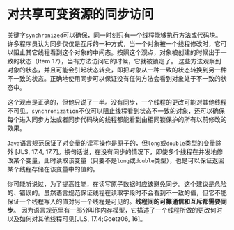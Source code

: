 # 对共享可变资源的同步访问

关键字`synchronized`可以确保，同一时刻只有一个线程能够执行方法或代码块。许多程序员认为同步仅仅是互斥的一种方式，当一个对象被一个线程修改时，它可以阻止其它线程看到这个对象的中间态。按照这个观点，对象被创建的时候出于一致的状态（Item 17），当有方法访问它的时候，它就被锁定了。
这些方法观察到对象的状态，并且可能会引起状态转变，即把对象从一种一致的状态转换到另一种不一致的状态。正确地使用同步可以保证没有任何方法会看到对象处于不一致的状态中。

这个观点是正确的，但他只说了一半。没有同步，一个线程的更改可能对其他线程不可见。`synchronization`不仅可以阻止线程看到状态不一致的对象，还可以确保每个进入同步方法或者同步代码块的线程都能看到由相同锁保护的所有以前修改的效果。

`Java`语言规范保证了对变量的读写操作是原子的，但`long`或`double`类型的变量除外 [JLS, 17.4, 17.7]。换句话说，在没有同步的情况下，即使多个线程在并发地修改某个变量，此时读取该变量（只要不是`long`或`double`类型），也是可以保证返回某个线程存储在该变量中的值的。

你可能听说过，为了提高性能，在读写原子数据时应该避免同步。这个建议是危险的、错误的。虽然语言规范保证线程在读取字段时不会看到不一致的值，但它不能保证一个线程写入的值对另一个线程是可见的。**线程间的可靠通信和互斥都需要同步**。 
因为语言规范里有一部分叫作内存模型，它描述了一个线程所做的更改何时以及如何对其他线程可见[JLS, 17.4;Goetz06, 16]。


